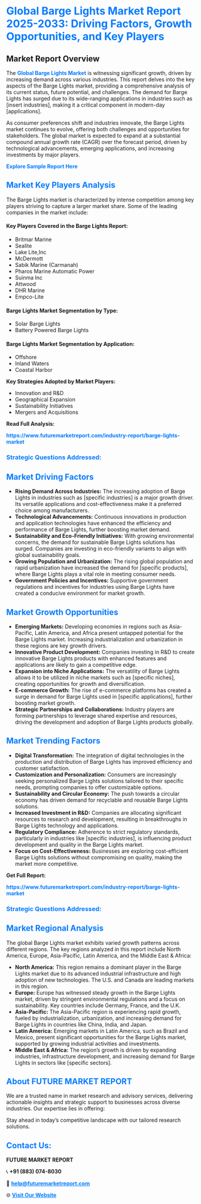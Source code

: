 <h1 style="color: #007BFF;">Global Barge Lights Market Report 2025-2033: Driving Factors, Growth Opportunities, and Key Players</h1>

<section id="overview">
<h2>Market Report Overview</h2>
<p>The <a href="https://www.futuremarketreport.com/industry-report/barge-lights-market" style="color: #007BFF; text-decoration: none;"><strong>Global Barge Lights Market</strong></a> is witnessing significant growth, driven by increasing demand across various industries. This report delves into the key aspects of the Barge Lights market, providing a comprehensive analysis of its current status, future potential, and challenges. The demand for Barge Lights has surged due to its wide-ranging applications in industries such as [insert industries], making it a critical component in modern-day [applications].</p>
<p>As consumer preferences shift and industries innovate, the Barge Lights market continues to evolve, offering both challenges and opportunities for stakeholders. The global market is expected to expand at a substantial compound annual growth rate (CAGR) over the forecast period, driven by technological advancements, emerging applications, and increasing investments by major players.</p>
</section>

<section id="overview">
<p><a href="https://www.futuremarketreport.com/request-sample/reportId=29085" style="color: #007BFF; text-decoration: none;"><strong>Explore Sample Report Here</strong></a></p>
</section>

<section id="key-players">
<h2 style="color: #007BFF;">Market Key Players Analysis</h2>
<p>The Barge Lights market is characterized by intense competition among key players striving to capture a larger market share. Some of the leading companies in the market include:</p>
<h4>Key Players Covered in the Barge Lights Report:</h4>
<ul><li>Britmar Marine</li><li>Sealite</li><li>Lake Lite,Inc</li><li>McDermott</li><li>Sabik Marine (Carmanah)</li><li>Pharos Marine Automatic Power</li><li>Suinma Inc</li><li>Attwood</li><li>DHR Marine</li><li>Empco-Lite</li></ul>
<h4>Barge Lights Market Segmentation by Type:</h4>
<ul><li>Solar Barge Lights</li><li>Battery Powered Barge Lights</li></ul>

<h4>Barge Lights Market Segmentation by Application:</h4>
<ul><li>Offshore</li><li>Inland Waters</li><li>Coastal Harbor</li></ul>
<p><strong>Key Strategies Adopted by Market Players:</strong></p>
<ul>
<li>Innovation and R&D</li>
<li>Geographical Expansion</li>
<li>Sustainability Initiatives</li>
<li>Mergers and Acquisitions</li>
</ul>
</section>

<section>
<p><strong>Read Full Analysis: </strong></p><a href="https://www.futuremarketreport.com/industry-report/barge-lights-market" style="color: #007BFF; text-decoration: none;"><strong>https://www.futuremarketreport.com/industry-report/barge-lights-market</strong></a>
<h3 style="color: #007BFF;">Strategic Questions Addressed:</h3>
</section>

<section id="driving-factors">
<h2 style="color: #007BFF;">Market Driving Factors</h2>
<ul>
<li><strong>Rising Demand Across Industries:</strong> The increasing adoption of Barge Lights in industries such as [specific industries] is a major growth driver. Its versatile applications and cost-effectiveness make it a preferred choice among manufacturers.</li>
<li><strong>Technological Advancements:</strong> Continuous innovations in production and application technologies have enhanced the efficiency and performance of Barge Lights, further boosting market demand.</li>
<li><strong>Sustainability and Eco-Friendly Initiatives:</strong> With growing environmental concerns, the demand for sustainable Barge Lights solutions has surged. Companies are investing in eco-friendly variants to align with global sustainability goals.</li>
<li><strong>Growing Population and Urbanization:</strong> The rising global population and rapid urbanization have increased the demand for [specific products], where Barge Lights plays a vital role in meeting consumer needs.</li>
<li><strong>Government Policies and Incentives:</strong> Supportive government regulations and incentives for industries using Barge Lights have created a conducive environment for market growth.</li>
</ul>
</section>

<section id="growth-opportunities">
<h2 style="color: #007BFF;">Market Growth Opportunities</h2>
<ul>
<li><strong>Emerging Markets:</strong> Developing economies in regions such as Asia-Pacific, Latin America, and Africa present untapped potential for the Barge Lights market. Increasing industrialization and urbanization in these regions are key growth drivers.</li>
<li><strong>Innovative Product Development:</strong> Companies investing in R&D to create innovative Barge Lights products with enhanced features and applications are likely to gain a competitive edge.</li>
<li><strong>Expansion into Niche Applications:</strong> The versatility of Barge Lights allows it to be utilized in niche markets such as [specific niches], creating opportunities for growth and diversification.</li>
<li><strong>E-commerce Growth:</strong> The rise of e-commerce platforms has created a surge in demand for Barge Lights used in [specific applications], further boosting market growth.</li>
<li><strong>Strategic Partnerships and Collaborations:</strong> Industry players are forming partnerships to leverage shared expertise and resources, driving the development and adoption of Barge Lights products globally.</li>
</ul>
</section>

<section id="trending-factors">
<h2 style="color: #007BFF;">Market Trending Factors</h2>
<ul>
<li><strong>Digital Transformation:</strong> The integration of digital technologies in the production and distribution of Barge Lights has improved efficiency and customer satisfaction.</li>
<li><strong>Customization and Personalization:</strong> Consumers are increasingly seeking personalized Barge Lights solutions tailored to their specific needs, prompting companies to offer customizable options.</li>
<li><strong>Sustainability and Circular Economy:</strong> The push towards a circular economy has driven demand for recyclable and reusable Barge Lights solutions.</li>
<li><strong>Increased Investment in R&D:</strong> Companies are allocating significant resources to research and development, resulting in breakthroughs in Barge Lights technology and applications.</li>
<li><strong>Regulatory Compliance:</strong> Adherence to strict regulatory standards, particularly in industries like [specific industries], is influencing product development and quality in the Barge Lights market.</li>
<li><strong>Focus on Cost-Effectiveness:</strong> Businesses are exploring cost-efficient Barge Lights solutions without compromising on quality, making the market more competitive.</li>
</ul>
</section>

<section>
<p><strong>Get Full Report: </strong></p><a href="https://www.futuremarketreport.com/industry-report/barge-lights-market" style="color: #007BFF; text-decoration: none;"><strong>https://www.futuremarketreport.com/industry-report/barge-lights-market</strong></a>
<h3 style="color: #007BFF;">Strategic Questions Addressed:</h3>
</section>


<section id="regional-analysis">
<h2 style="color: #007BFF;">Market Regional Analysis</h2>
<p>The global Barge Lights market exhibits varied growth patterns across different regions. The key regions analyzed in this report include North America, Europe, Asia-Pacific, Latin America, and the Middle East & Africa:</p>
<ul>
<li><strong>North America:</strong> This region remains a dominant player in the Barge Lights market due to its advanced industrial infrastructure and high adoption of new technologies. The U.S. and Canada are leading markets in this region.</li>
<li><strong>Europe:</strong> Europe has witnessed steady growth in the Barge Lights market, driven by stringent environmental regulations and a focus on sustainability. Key countries include Germany, France, and the U.K.</li>
<li><strong>Asia-Pacific:</strong> The Asia-Pacific region is experiencing rapid growth, fueled by industrialization, urbanization, and increasing demand for Barge Lights in countries like China, India, and Japan.</li>
<li><strong>Latin America:</strong> Emerging markets in Latin America, such as Brazil and Mexico, present significant opportunities for the Barge Lights market, supported by growing industrial activities and investments.</li>
<li><strong>Middle East & Africa:</strong> The region’s growth is driven by expanding industries, infrastructure development, and increasing demand for Barge Lights in sectors like [specific sectors].</li>
</ul>
</section>

<footer>
<h2 style="color: #007BFF;">About FUTURE MARKET REPORT</h2>
<p>We are a trusted name in market research and advisory services, delivering actionable insights and strategic support to businesses across diverse industries. Our expertise lies in offering:</p>

<p>Stay ahead in today’s competitive landscape with our tailored research solutions.</p>

<h2 style="color: #007BFF;">Contact Us:</h2>
<p><strong>FUTURE MARKET REPORT</strong></p>
<p>📞 <strong>+91 (883) 074-8030</strong></p>
<p>📧 <strong><a href="mailto:help@futuremarketreport.com" style="color: #007BFF;">help@futuremarketreport.com</a></strong></p>
<p>🌐 <strong><a href="https://www.futuremarketreport.com/" style="color: #007BFF;">Visit Our Website</a></strong></p>
</footer>